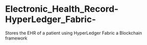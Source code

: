 # Electronic_Health_Record-HyperLedger_Fabric-
Stores the EHR of a  patient using HyperLedger Fabric a Blockchain framework
